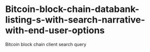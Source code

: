 # Bitcoin-block-chain-databank-listing-s-with-search-narrative-with-end-user-options
Bitcoin block chain client search query

